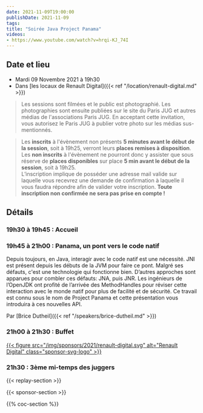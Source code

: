 ```yaml
---
date: 2021-11-09T19:00:00
publishDate: 2021-11-09
tags:
title: "Soirée Java Project Panama"
videos: 
- https://www.youtube.com/watch?v=hrqi-KJ_74I
---
```


## Date et lieu

* Mardi 09 Novembre 2021 à 19h30
* Dans [les locaux de Renault Digital]({{< ref "/location/renault-digital.md" >}})

> Les sessions sont filmées et le public est photographié. Les photographies sont ensuite publiées sur le site du Paris JUG et autres médias de l'associations Paris JUG. En acceptant cette invitation, vous autorisez le Paris JUG à publier votre photo sur les médias sus-mentionnés.

> Les **inscrits** à l'évènement non présents **5 minutes avant le début de la session**, soit à 19h25, verront leurs **places remises à disposition**.  
Les **non inscrits** à l'évènement ne pourront donc y assister que sous réserve de **places disponibles** sur place **5 min avant le début de la session**, soit à 19h25.  
L’inscription implique de posséder une adresse mail valide sur laquelle vous recevrez une demande de confirmation à laquelle il vous faudra répondre afin de valider votre inscription.
**Toute inscription non confirmée ne sera pas prise en compte !**

## Détails

### 19h30 à 19h45 : Accueil

### 19h45 à 21h00 : Panama, un pont vers le code natif

Depuis toujours, en Java, interagir avec le code natif est une nécessité. JNI est présent depuis les débuts de la JVM pour faire ce pont. Malgré ses défauts, c'est une technologie qui fonctionne bien. D’autres approches sont apparues pour combler ces défauts: JNA, puis JNR. Les ingénieurs de l’OpenJDK ont profité de l’arrivée des MethodHandles pour réviser cette interaction avec le monde natif pour plus de facilité et de sécurité. Ce travail est connu sous le nom de Project Panama et cette présentation vous introduira à ces nouvelles API.

Par [Brice Dutheil]({{< ref "/speakers/brice-dutheil.md" >}})

### 21h00 à 21h30 : Buffet

[{{< figure src="/img/sponsors/2021/renault-digital.svg" alt="Renault Digital" class="sponsor-svg-logo" >}}](https://www.renaultgroup.com/talents/nos-metiers/digital/)

### 21h30 : 3ème mi-temps des juggers

{{< replay-section >}}

{{< sponsor-section >}}

{{% coc-section %}}
